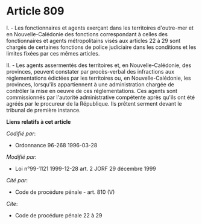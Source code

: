 # Article 809

I. - Les fonctionnaires et agents exerçant dans les territoires d'outre-mer et en Nouvelle-Calédonie des fonctions
correspondant à celles des fonctionnaires et agents métropolitains visés aux articles 22 à 29 sont chargés de certaines
fonctions de police judiciaire dans les conditions et les limites fixées par ces mêmes articles.

II. - Les agents assermentés des territoires et, en Nouvelle-Calédonie, des provinces, peuvent constater par procès-verbal
des infractions aux réglementations édictées par les territoires ou, en Nouvelle-Calédonie, les provinces, lorsqu'ils
appartiennent à une administration chargée de contrôler la mise en oeuvre de ces réglementations. Ces agents sont
commissionnés par l'autorité administrative compétente après qu'ils ont été agréés par le procureur de la République. Ils
prêtent serment devant le tribunal de première instance.

**Liens relatifs à cet article**

_Codifié par_:

  - Ordonnance 96-268 1996-03-28

_Modifié par_:

  - Loi n°99-1121 1999-12-28 art. 2 JORF 29 décembre 1999

_Cité par_:

  - Code de procédure pénale - art. 810 (V)

_Cite_:

  - Code de procédure pénale 22 à 29
